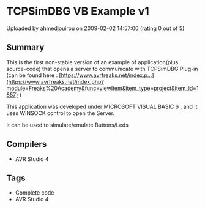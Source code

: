 # TCPSimDBG VB Example v1

Uploaded by ahmedjouirou on 2009-02-02 14:57:00 (rating 0 out of 5)

## Summary

This is the first non-stable version of an example of application(plus source-code) that opens a server to communicate with TCPSimDBG Plug-in (can be found here : [https://www.avrfreaks.net/index.p...](https://www.avrfreaks.net/index.php?module=Freaks%20Academy&func=viewItem&item_type=project&item_id=1857) )


This application was developed under MICROSOFT VISUAL BASIC 6 , and it uses WINSOCK control to open the Server.


It can be used to simulate/emulate Buttons/Leds

## Compilers

- AVR Studio 4

## Tags

- Complete code
- AVR Studio 4
